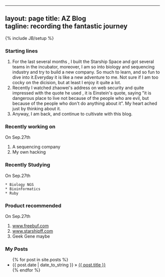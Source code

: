 ----
layout: page
title: AZ Blog   
tagline:        recording the fantastic journey
----
{% include JB/setup %}

### Starting lines

1. For the last several months , I built the Starship Space and got several
teams in the incubator, moreover, I am so into biology and sequencing industry 
and try to build a new company. So much to learn, and so fun to dive into
it.Everyday it is like a new adventure to me. Not sure if I am too cocky on the
dicision, but at least I enjoy it quite a lot. 
2. Recently I watched zhaowei's address on web security and quite impressed
with the quote he used , it is Einstein's quote, saying "it is dangerous place
to live not because of the people who are evil, but because of the people who
don't do anything about it". My heart ached just by thinking about it.
3. Anyway, I am back, and continue to cultivate with this blog. 


### Recently working on
On Sep.27th

    
1. A sequencing company
2. My own hacking
    
    

### Recently Studying
On Sep.27th
    
    * Biology NGS
    * Bioinformatics
    * Ruby
    

### Product recommended
On Sep.27th

    
1. www.freebuf.com
2. www.starshipff.com
3. Geek Gene maybe
    

### My Posts 

<ul class="posts">
  {% for post in site.posts %}
       <li>
       <span>{{ post.date | date_to_string }}</span> &raquo; 
<a href="{{BASE_PATH }}{{ post.url}}"> {{ post.title }} </a>
       </li>
  {% endfor %}
</ul>










